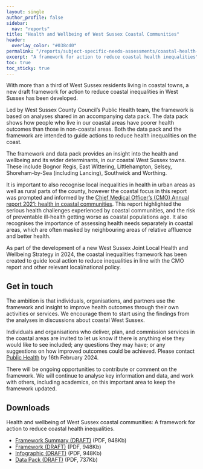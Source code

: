 ```yaml
---
layout: single
author_profile: false
sidebar:
  nav: "reports"
title: "Health and Wellbeing of West Sussex Coastal Communities"
header:
  overlay_color: "#038cd0"
permalink: "/reports/subject-specific-needs-assessments/coastal-health-inequalities/"
excerpt: "A framework for action to reduce coastal health inequalities"
toc: true
toc_sticky: true
---
```

With more than a third of West Sussex residents living in coastal towns, a new draft framework for action to reduce coastal inequalities in West Sussex has been developed. 

Led by West Sussex County Council’s Public Health team, the framework is based on analyses shared in an accompanying data pack. The data pack shows how people who live in our coastal areas have poorer health outcomes than those in non-coastal areas. Both the data pack and the framework are intended to guide actions to reduce health inequalities on the coast.

The framework and data pack provides an insight into the health and wellbeing and its wider determinants, in our coastal West Sussex towns. These include Bognor Regis, East Wittering, Littlehampton, Selsey, Shoreham-by-Sea (including Lancing), Southwick and Worthing.

It is important to also recognise local inequalities in health in urban areas as well as rural parts of the county, however the coastal focus in this report was prompted and informed by the [Chief Medical Officer’s (CMO) Annual report 2021: health in coastal communities](https://assets.publishing.service.gov.uk/government/uploads/system/uploads/attachment_data/file/1005217/cmo-annual_report-2021-health-in-coastal-communities-summary-and-recommendations-accessible.pdf). This report highlighted the serious health challenges experienced by coastal communities, and the risk of preventable ill-health getting worse as coastal populations age. It also recognises the importance of assessing health needs separately in coastal areas, which are often masked by neighbouring areas of relative affluence and better health.

As part of the development of a new West Sussex Joint Local Health and Wellbeing Strategy in 2024, the coastal inequalities framework has been created to guide local action to reduce inequalities in line with the CMO report and other relevant local/national policy.

## Get in touch

The ambition is that individuals, organisations, and partners use the framework and insight to improve health outcomes through their own activities or services. We encourage them to start using the findings from the analyses in discussions about coastal West Sussex.

Individuals and organisations who deliver, plan, and commission services in the coastal areas are invited to let us know if there is anything else they would like to see included; any questions they may have; or any suggestions on how improved outcomes could be achieved. Please contact <a href="mailto:publichealth@westsussex.gov.uk?subject=Coastal Health Inequalities Framework">Public Health</a> by 16th February 2024.

There will be ongoing opportunities to contribute or comment on the framework. We will continue to analyse key information and data, and work with others, including academics, on this important area to keep the framework updated.

## Downloads

Health and wellbeing of West Sussex coastal communities: A framework for action to reduce coastal health inequalities.
* [Framework Summary (DRAFT)](/assets/core/west-sussex-coastal-inequalities-framework-summary-DRAFT.pdf) (PDF, 948Kb)
* [Framework (DRAFT)](/assets/core/west-sussex-coastal-inequalities-framework-DRAFT.pdf) (PDF, 948Kb)
* [Infographic (DRAFT)](/assets/core/west-sussex-coastal-inequalities-infographic-DRAFT.pdf) (PDF, 948Kb)
* [Data Pack (DRAFT)](/assets/core/west-sussex-coastal-inequalities-data-pack-DRAFT.pdf) (PDF, 737Kb)
